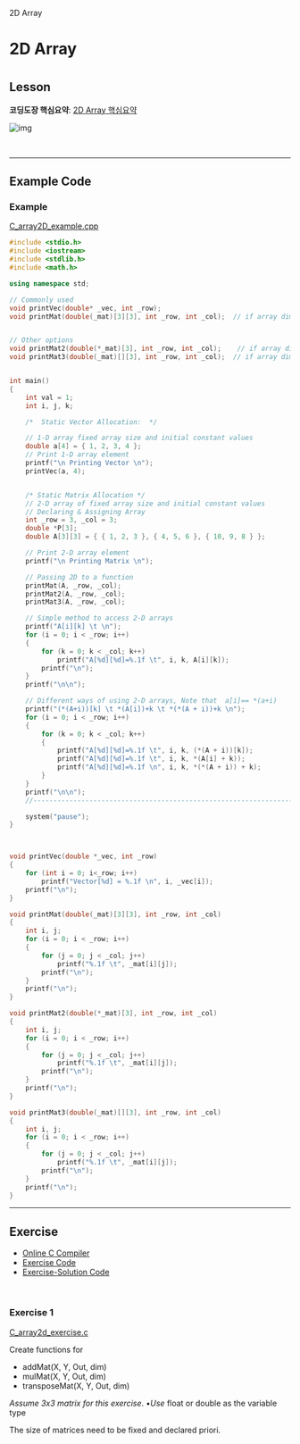2D Array

# 2D Array

# 

## Lesson

**코딩도장 핵심요약**: [2D Array 핵심요약](https://dojang.io/mod/page/view.php?id=673)

![img](https://user-images.githubusercontent.com/38373000/185039344-617ca154-16c4-4c83-8240-593e2457744f.png)

<br>

------------------------------



## Example Code



### Example 

[C_array2D_example.](https://github.com/ykkimhgu/Tutorial-C-Program/tree/main/array)[cpp](https://github.com/ykkimhgu/Tutorial-C-Program/blob/main/array/C_array2d_example.cpp.)

```cpp
#include <stdio.h>
#include <iostream>
#include <stdlib.h>
#include <math.h>

using namespace std;

// Commonly used
void printVec(double* _vec, int _row);
void printMat(double(_mat)[3][3], int _row, int _col);  // if array dimension(M,N) is known


// Other options
void printMat2(double(*_mat)[3], int _row, int _col);	 // if array dimension(N) is known
void printMat3(double(_mat)[][3], int _row, int _col);  // if array dimension(M,N) is known


int main()
{
	int val = 1;
	int i, j, k;

	/*  Static Vector Allocation:  */

	// 1-D array fixed array size and initial constant values 	
	double a[4] = { 1, 2, 3, 4 };
	// Print 1-D array element		
	printf("\n Printing Vector \n");
	printVec(a, 4);


	/* Static Matrix Allocation */
	// 2-D array of fixed array size and initial constant values
	// Declaring & Assigning Array
	int _row = 3, _col = 3;
	double *P[3];
	double A[3][3] = { { 1, 2, 3 }, { 4, 5, 6 }, { 10, 9, 8 } };

	// Print 2-D array element		
	printf("\n Printing Matrix \n");

	// Passing 2D to a function
	printMat(A, _row, _col);	
	printMat2(A, _row, _col);	
	printMat3(A, _row, _col);

	// Simple method to access 2-D arrays
	printf("A[i][k] \t \n");
	for (i = 0; i < _row; i++)
	{
		for (k = 0; k < _col; k++)
			printf("A[%d][%d]=%.1f \t", i, k, A[i][k]);
		printf("\n");
	}
	printf("\n\n");

	// Different ways of using 2-D arrays, Note that  a[i]== *(a+i)
	printf("(*(A+i))[k] \t *(A[i])+k \t *(*(A + i))+k \n");
	for (i = 0; i < _row; i++)
	{
		for (k = 0; k < _col; k++)
		{			
			printf("A[%d][%d]=%.1f \t", i, k, (*(A + i))[k]);
			printf("A[%d][%d]=%.1f \t", i, k, *(A[i] + k));
			printf("A[%d][%d]=%.1f \n", i, k, *(*(A + i)) + k);
		}
	}
	printf("\n\n");
	//----------------------------------------------------------------------//

	system("pause");
}



void printVec(double *_vec, int _row)
{
	for (int i = 0; i<_row; i++)
		printf("Vector[%d] = %.1f \n", i, _vec[i]);
	printf("\n");
}

void printMat(double(_mat)[3][3], int _row, int _col)
{
	int i, j;
	for (i = 0; i < _row; i++)
	{
		for (j = 0; j < _col; j++)
			printf("%.1f \t", _mat[i][j]);
		printf("\n");
	}
	printf("\n");
}

void printMat2(double(*_mat)[3], int _row, int _col)
{
	int i, j;
	for (i = 0; i < _row; i++)
	{
		for (j = 0; j < _col; j++)
			printf("%.1f \t", _mat[i][j]);
		printf("\n");
	}
	printf("\n");
}

void printMat3(double(_mat)[][3], int _row, int _col)
{
	int i, j;
	for (i = 0; i < _row; i++)
	{
		for (j = 0; j < _col; j++)
			printf("%.1f \t", _mat[i][j]);
		printf("\n");
	}
	printf("\n");
}
```



---------------------------



## Exercise

- [Online C Compiler](https://www.onlinegdb.com/online_c_compiler)
- [Exercise Code](https://github.com/ykkimhgu/Tutorial-C-Program/tree/main/array)
- [Exercise-Solution Code](https://github.com/ykkimhgu/Tutorial-C-Program/tree/main/array/solution)

<br>

### Exercise 1

[C_array2d_exercise.c](https://github.com/ykkimhgu/Tutorial-C-Program/blob/main/array/C_array2d_exercise.c)

Create functions for

- addMat(X, Y, Out, dim)
- mulMat(X, Y, Out, dim)
- transposeMat(X, Y, Out, dim)

*Assume 3x3 matrix for this exercise*. •*Use* float or double as the variable type

The size of matrices need to be fixed and declared priori.